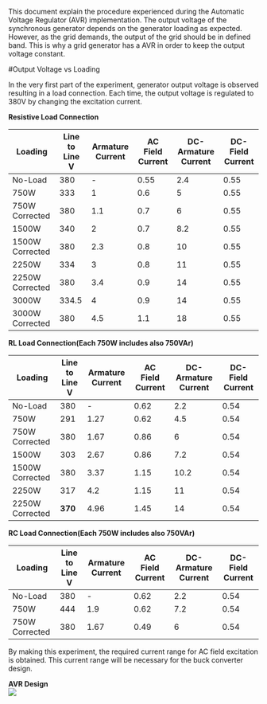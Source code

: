 This document explain the procedure experienced during the Automatic Voltage Regulator (AVR) implementation. The output voltage of the synchronous generator depends on the generator loading as expected. However, as the grid demands, the output of the grid should be in defined band. This is why a grid generator has a AVR in order to keep the output voltage constant. 

#Output Voltage vs Loading  

In the very first part of the experiment, generator output voltage is observed resulting in a load connection. Each time, the output voltage is regulated to 380V by changing the excitation current. 

**Resistive Load Connection**  

|     Loading   | Line to Line V | Armature Current |AC Field Current| DC-Armature Current|DC-Field Current|
|---------------|----------------|------------------|----------------|--------------------|----------------|
|No-Load        | 380            |-                 |0.55            |2.4                 |0.55            |
|750W           | 333            |1                 |0.6             |5                   |0.55            |
|750W Corrected | 380            |1.1               |0.7             |6                   |0.55            |
|1500W          | 340            |2                 |0.7             |8.2                 |0.55            |
|1500W Corrected| 380            |2.3               |0.8             |10                  |0.55            |
|2250W          | 334            |3                 |0.8             |11                  |0.55            |
|2250W Corrected| 380            |3.4               |0.9             |14                  |0.55            |
|3000W          | 334.5          |4                 |0.9             |14                  |0.55            |
|3000W Corrected| 380            |4.5               |1.1             |18                  |0.55            |  

**RL Load Connection(Each 750W includes also 750VAr)**  

|     Loading   | Line to Line V | Armature Current |AC Field Current| DC-Armature Current|DC-Field Current|
|---------------|----------------|------------------|----------------|--------------------|----------------|
|No-Load        | 380            |-                 |0.62            |2.2                 |0.54            |
|750W           | 291            |1.27              |0.62            |4.5                 |0.54            |
|750W Corrected | 380            |1.67              |0.86            |6                   |0.54            |
|1500W          | 303            |2.67              |0.86            |7.2                 |0.54            |
|1500W Corrected| 380            |3.37              |1.15            |10.2                |0.54            |
|2250W          | 317            |4.2               |1.15            |11                  |0.54            |
|2250W Corrected| **370**        |4.96              |1.45            |14                  |0.54            |  

**RC Load Connection(Each 750W includes also 750VAr)**  

|     Loading   | Line to Line V | Armature Current |AC Field Current| DC-Armature Current|DC-Field Current|
|---------------|----------------|------------------|----------------|--------------------|----------------|
|No-Load        | 380            |-                 |0.62            |2.2                 |0.54            |
|750W           | 444            |1.9               |0.62            |7.2                 |0.54            |
|750W Corrected | 380            |1.67              |0.49            |6                   |0.54            |  

By making this experiment, the required current range for AC field excitation is obtained. This current range will be necessary for the buck converter design.

**AVR Design**  
![](/Images/AVR_Design.jpg)